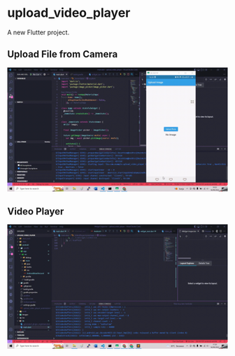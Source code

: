 # upload_video_player

A new Flutter project.

## Upload File from Camera
![Praktikum1](images/prak1.gif)

## Video Player
![Praktikum2](images/prak2.gif)
